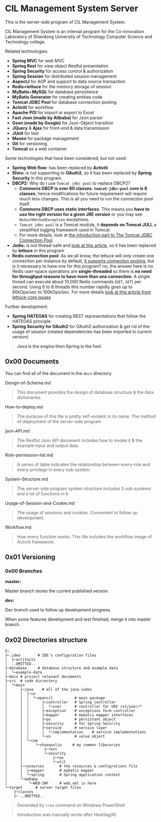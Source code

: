 # CIL Management System Server

This is the server-side program of CIL Management System.

CIL Management System is an internal program for the Co-innovation Laboratory of Shandong University of Technology Computer Science and Technology college.

Related technologies:

* **Spring MVC** for web MVC
* **Spring Rest** for view object Restful presentation
* **Spring Security** for access control & authorization
* **Spring Session** for distributed session management
* **AspectJ** for AOP and support to data source transaction
* **Redis+lettuce** for the memory storage of session
* **MyBatis**+**MySQL** for database persistence
* **MyBatis Generator** for creating entities code
* **Tomcat JDBC Pool** for database connection pooling
* **Activiti** for workflow
* **Apache POI** for import or export to Excel
* **Fast Json (made by Alibaba)** for Json parser
* **Gson (made by Google)** for Json-Object transition
* **JQuery** & **Ajax** for front-end & data transmission
* **JUnit** for test
* **Maven** for package management
* **Git** for versioning
* **Tomcat** as a web container

Some technologies that have been considered, but not used:

* **Spring Web flow**: has been replaced by **Activiti**
* **Shiro:** is not supporting to **OAuth2**, so it has been replaced by **Spring Security** in this program.
* **DBCP2:** Why do I use `Tomcat jdbc pool` to replace DBCP2?
  * **Commons DBCP is over 60 classes. `tomcat-jdbc-pool` core is 8 classes**, hence modifications for future requirement will require much less changes. This is all you need to run the connection pool itself. 
  * **Commons DBCP uses static interfaces**. This means you **have to use the right version for a given JRE version** or you may see `NoSuchMethodException` exceptions.
  * `Tomcat jdbc pool` is a Tomcat module, it **depends on Tomcat JULI**, a simplified logging framework used in Tomcat.
  * For more details, look at [the introduction part to The Tomcat JDBC Connection Pool](https://tomcat.apache.org/tomcat-9.0-doc/jdbc-pool.html)
* **Jedis:** is not thread-safe and [look at this article](https://github.com/spring-projects/spring-session/issues/789), so it has been replaced by **lettuce** in this program
* **Redis connection pool:** As we all know, the lettuce will only create one connection per instance by default, [it supports connection pooling](https://github.com/lettuce-io/lettuce-core/wiki/Connection-Pooling), but is it necessary to have one for this program? no, the answer here is no. Redis user-space operations are **single-threaded** so there is **no need for throughput reasons to have more than one connection**. A single thread can execute about 10,000 Redis commands (`GET`, `SET`) per second. Using 6 to 8 threads this number rapidly goes up to 80kOps/sec to 100kOps/sec. For more details [look at this article from lettuce-core issues](https://github.com/lettuce-io/lettuce-core/issues/360)

Further development:

* **Spring HATEOAS** for creating REST representations that follow the HATEOAS principle
* **Spring Security for OAuth2** for OAuth2 authorization & get rid of the usage of session (related dependencies has been imported in current version)

> **Java is the engine then Spring is the fuel**.

## 0x00 Documents

You can find all of the document in the `docs` directory.

Design-of-Schema.md

> This document provides the design of database structure & the data dictionaries.

How-to-deploy.md

> The purpose of this file is pretty self-evident in its name. The method of deployment of the server-side program

json-API.md

> The Restful Json API document includes how to invoke it & the example input and output data.

Role-permission-list.md

> A series of table indicates the relationship between every-role and every-privilege in every sub-system.

System-Structure.md

> The server-side program system structure includes 3 sub-systems and a lot of functions in it.

Usage-of-Session-and-Cookie.md

> The usage of sessions and cookies. Convenient to follow up development.

Workflow.md

> How every function works. This file includes the workflow image of Activiti framework.

## 0x01 Versioning

### 0x00 Branches

**master:**

Master branch stores the current published version.

**dev:**

Dev branch used to follow up development progress. 

When some features development and test finished, merge it into master branch.

## 0x02 Directories structure

```
G:.                                          
├─.idea        # IDE's configuration files                              
│  ├─artifacts                               
│  ..OMITTED..                          
├─database     # database structure and example data
│  └─example-data                            
├─docs # project relevant documents                                       
├─src  # code dicrectory                                      
│  └─main                                    
│      ├─java    # all of the java codes                            
│      │  ├─cn                               
│      │  │  └─opencil          # main package             
│      │  │      ├─controller   # Spring controller             
│      │  │      │  └─user      # controller for URI /v1/user/*
│      │  │      ├─exception    # exceptions form controller             
│      │  │      ├─mapper       # mybatis mapper interfaces             
│      │  │      ├─po           # persistant object         
│      │  │      ├─security     # for Spring Security             
│      │  │      ├─service      # service layer             
│      │  │      │  └─implementation    # service implementations
│      │  │      └─vo           # value object             
│      │  └─com                              
│      │      └─shaoqunliu     # my common libararies
│      │          ├─rest                     
│      │          └─security                 
│      │              ├─rwx                  
│      │              └─util                 
│      ├─resources       # the resources & configrations file
│      │  ├─mapper       # mybatis mapper                    
│      │  └─spring       # Spring application context                    
│      └─webapp                           
│          └─WEB-INF     # web.xml in here                    
└─target      # server target files                             
    ├─classes                                
    ├─ ..OMITTED..   
```

> Generated by `tree` command on Windows PowerShell
>
> Introduction was manually wrote after Hashtag(#)

